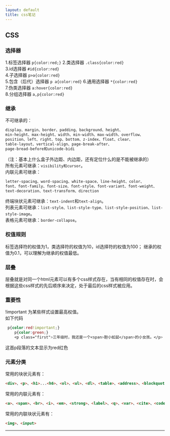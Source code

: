 ```yaml
---
layout: default
title: css笔记
---
```

## CSS
### 选择器
1.标签选择器 ```p{color:red;}```
2.类选择器 ```.class{color:red} ```   
3.id选择器 ```#id{color:red}  ```  
4.子选择器 ```p>a{color:red}```    
5.包含（后代）选择器 ```p a{color:red}```
6.通用选择器 ```*{color:red}```    
7.伪类选择器 ```a:hover{color:red}```    
8.分组选择器 ```a,p{color:red}```    
### 继承
不可继承的：

```css
display、margin、border、padding、background、height、
min-height、max-height、width、min-width、max-width、overflow、
position、left、right、top、bottom、z-index、float、clear、
table-layout、vertical-align、page-break-after、
page-bread-before和unicode-bidi
```

（注：基本上什么盒子外边距、内边距，还有定位什么的是不能被继承的）    
所有元素可继承：```visibility和cursor```。    
内联元素可继承：

```css
letter-spacing、word-spacing、white-space、line-height、color、
font、font-family、font-size、font-style、font-variant、font-weight、
text-decoration、text-transform、direction
```

终端块状元素可继承：```text-indent```和```text-align```。    
列表元素可继承：```list-style、list-style-type、list-style-position、list-style-image```。    
表格元素可继承：```border-collapse```。    
### 权值规则
标签选择符的权值为1，类选择符的权值为10，id选择符的权值为100；
继承的权值为0.1，可以理解为继承的权值最低。
### 层叠
层叠就是对同一个html元素可以有多个css样式存在，当有相同的权值存在时，会根据这些css样式的先后顺序来决定，处于最后的css样式被应用。
### 重要性
!important 为某些样式设置最高权值。    
如下代码  

```css
 p{color:red!important;}
    p{color:green;}
    <p class="first">三年级时，我还是一个<span>胆小如鼠</span>的小女孩。</p>
```
这首p段落的文本显示为red红色
### 元素分类
常用的块状元素有： 
   
```html
<div>、<p>、<h1>...<h6>、<ol>、<ul>、<dl>、<table>、<address>、<blockquote>、<form>
```

常用的内联元素有：
    
```html
<a>、<span>、<br>、<i>、<em>、<strong>、<label>、<q>、<var>、<cite>、<code>
```

常用的内联块状元素有：  
  
```html
<img>、<input>
```

----------



